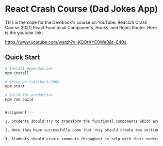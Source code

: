 # React Crash Course (Dad Jokes App)

This is the code for the DevBrock's course on YouTube. ReactJS Crash Course 2021| React Functional Components, Hooks, and React Router. 
Here is the youtube link:

https://www.youtube.com/watch?v=KQOtXYC0We8&t=640s

## Quick Start

```bash
# Install dependencies
npm install

# Serve on localhost:3000
npm start

# Build for production
npm run build


Assignment --- 

1. Students should try to transform the functional components which are given to class components. 

2. Once they have successfully done that they should create two sections of the same application - one section would be the functional components side and the other section would be the class components side. 

3. Students should create comments throughout to help with their understandings of the differences between class components and functional components and some of the things that go with them. 
